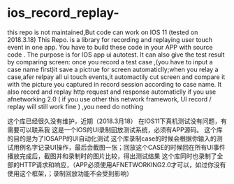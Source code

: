 # ios_record_replay-
this repo is not maintained,But code can work on IOS 11 (tested on 2018.3.18)
This Repo. is a library for recording and replaying user touch event in one app.
You have to build these code in your APP with source code . 
The purpose is for IOS app ui autotest. 
It can also give the test result by comparing screen: once you record a test case ,(you have to input a case name first)it save a pictrue for screen automaticlly;when you  relay a case,afer relpay all ui touch events,it automactily cut screen and compare  it with the picture you captured in record session according to case name. 
It also record and replay http request and response automaticlly if you use afnetworking 2.0 ( if you use other  this network framework, UI record / replay will still work fine ) ,you need do nothing 

这个库已经很久没有维护，近期（2018.3月18） 在IOS11下真机测试没有问题，有需要可以联系我
这是一个IOS的UI录制回放测试系统，必须有APP源码。
这个库的目的是为了IOSAPP的UI自动化测试
这个库录制case的时候会根据你输入的测试用例名字记录UI操作，最后会截图一张；回放这个CASE的时候回在所有UI事件播放完成后，截图并和录制时的图片比较，得出测试结果
这个库同时也录制了全部的HTTP请求和响应，（APP必须使用AFNETWORKING2.0才可以，如过你没有使用这个框架，；录制回放功能不会受到影响）




